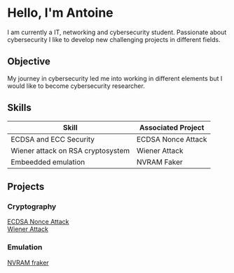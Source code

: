 # Hello, I'm Antoine

I am currently a IT, networking and cybersecurity student. Passionate about cybersecurity I like to develop new challenging projects in different fields. 

## Objective

My journey in cybersecurity led me into working in different elements but I would like to become cybersecurity researcher. 

## Skills

| Skill                                         | Associated Project         |
|-----------------------------------------------|----------------------------|
| ECDSA and ECC Security      | ECDSA Nonce Attack |
| Wiener attack on RSA cryptosystem | Wiener Attack |
| Embeedded emulation  | NVRAM Faker |

## Projects

### Cryptography
[ECDSA Nonce Attack](https://github.com/antcpl/ECDSA-same-nonce-attack)  
[Wiener Attack](https://github.com/antcpl/wiener-attack)

### Emulation
[NVRAM fraker](URL)


